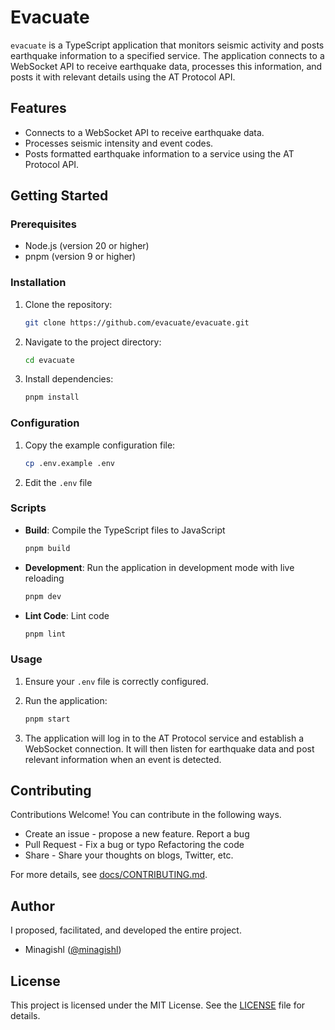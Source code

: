 # Evacuate

`evacuate` is a TypeScript application that monitors seismic activity and posts earthquake information to a specified service. The application connects to a WebSocket API to receive earthquake data, processes this information, and posts it with relevant details using the AT Protocol API.

## Features

- Connects to a WebSocket API to receive earthquake data.
- Processes seismic intensity and event codes.
- Posts formatted earthquake information to a service using the AT Protocol API.

## Getting Started

### Prerequisites

- Node.js (version 20 or higher)
- pnpm (version 9 or higher)

### Installation

1. Clone the repository:

   ```bash
   git clone https://github.com/evacuate/evacuate.git
   ```

2. Navigate to the project directory:

   ```bash
   cd evacuate
   ```

3. Install dependencies:

   ```bash
   pnpm install
   ```

### Configuration

1. Copy the example configuration file:

    ```bash
    cp .env.example .env
    ```

2. Edit the `.env` file

### Scripts

- **Build**: Compile the TypeScript files to JavaScript

  ```bash
  pnpm build
  ```

- **Development**: Run the application in development mode with live reloading

  ```bash
  pnpm dev
  ```

- **Lint Code**: Lint code

  ```bash
  pnpm lint
  ```

### Usage

1. Ensure your `.env` file is correctly configured.
2. Run the application:

   ```bash
   pnpm start
   ```

3. The application will log in to the AT Protocol service and establish a WebSocket connection. It will then listen for earthquake data and post relevant information when an event is detected.

## Contributing

Contributions Welcome! You can contribute in the following ways.

- Create an issue - propose a new feature. Report a bug
- Pull Request - Fix a bug or typo Refactoring the code
- Share - Share your thoughts on blogs, Twitter, etc.

For more details, see [docs/CONTRIBUTING.md](docs/CONTRIBUTING.md).

## Author

I proposed, facilitated, and developed the entire project.

- Minagishl ([@minagishl](https://github.com/minagishl))

## License

This project is licensed under the MIT License. See the [LICENSE](LICENSE) file for details.
